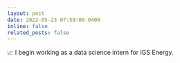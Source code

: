 ```yaml
---
layout: post
date: 2022-05-23 07:59:00-0400
inline: false
related_posts: false
---
```


📈 I begin working as a data science intern for IGS Energy.